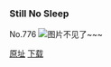 ### Still No Sleep
No.776
![图片不见了~~~](https://imgs.xkcd.com/comics/still_no_sleep.png)

[原址](https://xkcd.com//776) [下载](https://imgs.xkcd.com/comics/still_no_sleep.png)

